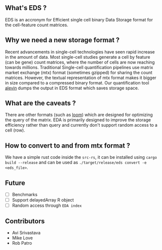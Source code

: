## What's EDS ?
EDS is an accronym for Efficient single cell binary Data Storage format for the cell-feature count matrices.

## Why we need a new storage format ?
Recent advancements in single-cell technologies have seen rapid increase in the amount of data. Most single-cell studies generate a cell by feature (can be gene) count matrices, where the number of cells are now reaching towards millions. Traditional Single-cell quantification pipelines use matrix market exchange (mtx) format (sometimes gzipped) for sharing the count matrices. However, the textual representation of mtx format makes it bigger in size compared to a compressed binary format. Our quantification tool [alevin](https://combine-lab.github.io/alevin-tutorial/) dumps the output in EDS format which saves storage space.


## What are the caveats ?
There are other formats (such as [loom](https://github.com/linnarsson-lab/loompy)) which are designed for optimizing the query of the matrix. EDA is primarily designed to improve the storage efficiency rather than query and currently don't support random access to a cell (row).

## How to convert to and from mtx format ?
We have a simple rust code inside the `src-rs`, it can be installed using `cargo build --release` and can be used as `./target/release/eds convert -e <eds_file>`.

## Future 
- [ ] Benchmarks
- [ ] Support delayedArray R object
- [ ] Random access through `EDA index`

## Contributors
- Avi Srivastava
- Mike Love
- Rob Patro
